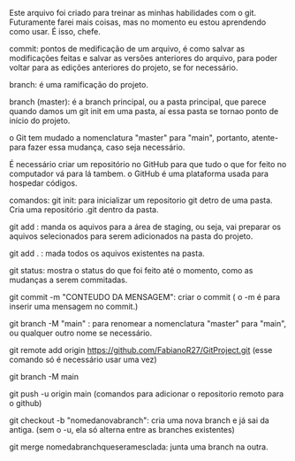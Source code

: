 Este arquivo foi criado para treinar as minhas habilidades com o git. Futuramente farei mais coisas, mas no momento eu estou aprendendo como usar. É isso, chefe.

commit: pontos de medificação de um arquivo, é como salvar as modificações feitas e salvar as versões anteriores do arquivo, para poder voltar para as edições anteriores do projeto, se for necessário.

branch: é uma ramificação do projeto.

branch (master): é a branch principal, ou a pasta principal, que parece quando damos um git init em uma pasta, aí essa pasta se tornao ponto de início do projeto.

o Git tem mudado a nomenclatura "master" para "main", portanto, atente- para fazer essa mudança, caso seja necessário.

É necessário criar um repositório no GitHub para que tudo o que for feito no computador vá para lá tambem. o GitHub é uma plataforma usada para hospedar códigos.

comandos:
git init: para inicializar um repositorio git detro de uma pasta. Cria uma repositório .git dentro da pasta.

git add <nome do arquivo>: manda os aquivos para a área de staging, ou seja, vai preparar os aquivos selecionados para serem adicionados na pasta do projeto.

git add . : mada todos os aquivos existentes na pasta.

git status: mostra o status do que foi feito até o momento, como as mudanças a serem commitadas.

git commit -m "CONTEUDO DA MENSAGEM": criar o commit ( o -m é para inserir uma mensagem no commit.)

git branch -M "main" : para renomear a nomenclatura "master" para "main", ou qualquer outro nome se necessário.

git remote add origin https://github.com/FabianoR27/GitProject.git (esse comando só é necessário usar uma vez)

git branch -M main

git push -u origin main
(comandos para adicionar o repositorio remoto para o github)

git checkout -b "nomedanovabranch": cria uma nova branch e já sai da antiga.
(sem o -u, ela só alterna entre as branches existentes)
 
git merge nomedabranchqueseramesclada: junta uma branch na outra.
 
